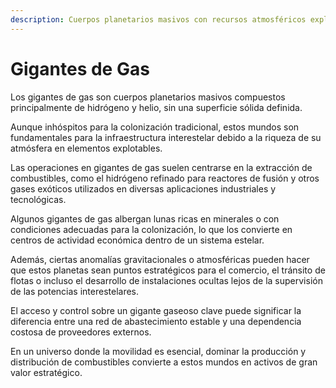 ```yaml
---
description: Cuerpos planetarios masivos con recursos atmosféricos explotables.
---
```


# Gigantes de Gas

Los gigantes de gas son cuerpos planetarios masivos compuestos principalmente de hidrógeno y helio, sin una superficie sólida definida.

Aunque inhóspitos para la colonización tradicional, estos mundos son fundamentales para la infraestructura interestelar debido a la riqueza de su atmósfera en elementos explotables.

Las operaciones en gigantes de gas suelen centrarse en la extracción de combustibles, como el hidrógeno refinado para reactores de fusión y otros gases exóticos utilizados en diversas aplicaciones industriales y tecnológicas.

Algunos gigantes de gas albergan lunas ricas en minerales o con condiciones adecuadas para la colonización, lo que los convierte en centros de actividad económica dentro de un sistema estelar.

Además, ciertas anomalías gravitacionales o atmosféricas pueden hacer que estos planetas sean puntos estratégicos para el comercio, el tránsito de flotas o incluso el desarrollo de instalaciones ocultas lejos de la supervisión de las potencias interestelares.

El acceso y control sobre un gigante gaseoso clave puede significar la diferencia entre una red de abastecimiento estable y una dependencia costosa de proveedores externos.

En un universo donde la movilidad es esencial, dominar la producción y distribución de combustibles convierte a estos mundos en activos de gran valor estratégico.